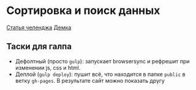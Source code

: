 # Сортировка и поиск данных

[Статья челенджа](http://jsraccoon.ru/react-challenge-sort-and-search)
[Демка](http://donrai.github.io/react-challenge-sort-and-search/)

## Таски для галпа

* Дефолтный (просто `gulp`): запускает browsersync и рефрешит при изменении js, css и html.
* Деплой (`gulp deploy`): пушит всё, что находится в папке `public` в ветку `gh-pages`. В результате сайт можно показать другу

